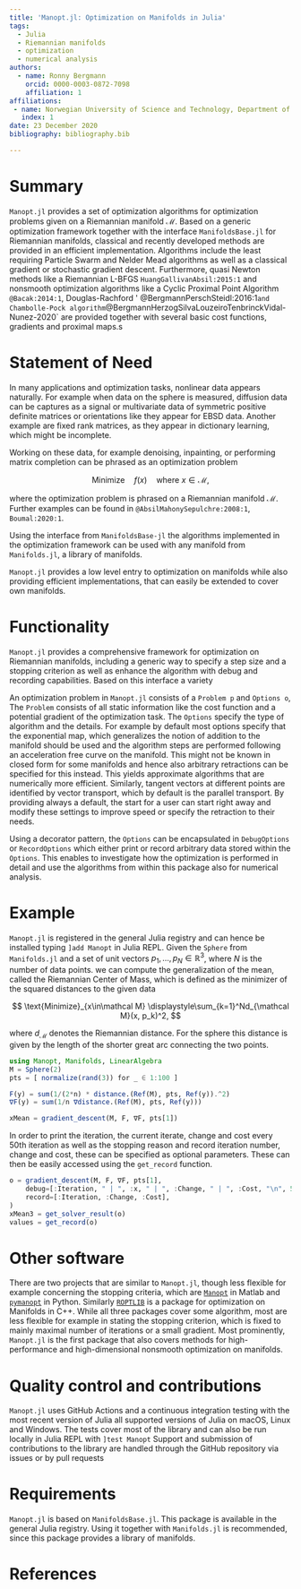```yaml
---
title: 'Manopt.jl: Optimization on Manifolds in Julia'
tags:
  - Julia
  - Riemannian manifolds
  - optimization
  - numerical analysis
authors:
  - name: Ronny Bergmann
    orcid: 0000-0003-0872-7098
    affiliation: 1
affiliations:
 - name: Norwegian University of Science and Technology, Department of Mathematical Sciences, Trondheim, Norway
   index: 1
date: 23 December 2020
bibliography: bibliography.bib

---
```


# Summary

`Manopt.jl` provides a set of optimization algorithms for optimization problems given on a Riemannian manifold $\mathcal M$.
Based on a generic optimization framework together with the interface `ManifoldsBase.jl` for Riemannian manifolds, classical and recently developed methods are provided in an efficient implementation. Algorithms include the least requiring Particle Swarm and Nelder Mead algorithms as well as a classical gradient or stochastic gradient descent. Furthermore, quasi Newton methods like a Riemannian L-BFGS `HuangGallivanAbsil:2015:1` and nonsmooth optimization algorithms like a Cyclic Proximal Point Algorithm `@Bacak:2014:1`, Douglas-Rachford ' @BergmannPerschSteidl:2016:1` and Chambolle-Pock algorithm `@BergmannHerzogSilvaLouzeiroTenbrinckVidal-Nunez-2020` are provided together with several basic cost functions, gradients and proximal maps.s

# Statement of Need

In many applications and optimization tasks, nonlinear data appears naturally.
For example when data on the sphere is measured, diffusion data can be captures as a signal or multivariate data of symmetric positive definite matrices or orientations like they appear for EBSD data. Another example are fixed rank matrices, as they appear in dictionary learning, which might be incomplete.

Working on these data, for example denoising, inpainting, or performing matrix completion can be phrased as an optimization problem

$$\text{Minimize}\quad f(x) \quad \text{where } x\in\mathcal M, $$

where the optimization problem is phrased on a Riemannian manifold $\mathcal M$.
Further examples can be found in `@AbsilMahonySepulchre:2008:1`, `Boumal:2020:1`.

Using the interface from `ManifoldsBase-jl` the algorithms implemented in the optimization framework can be used with any manifold from `Manifolds.jl`, a library of manifolds.

`Manopt.jl` provides a low level entry to optimization on manifolds while also providing efficient implementations, that can easily be extended to cover own manifolds.

# Functionality

`Manopt.jl` provides a comprehensive framework for optimization on Riemannian manifolds,
including a generic way to specify a step size and a stopping criterion as well as enhance the algorithm with debug and recording capabilities.
Based on this interface a variety

An optimization problem in `Manopt.jl` consists of a `Problem p` and `Options o`,
The `Problem` consists of all static information like the cost function and a potential gradient of the optimization task. The `Options` specify the type of algorithm and the details. For example by default most options specify that the exponential map, which generalizes the notion of addition to the manifold should be used and the algorithm steps are performed following an acceleration free curve on the manifold. This might not be known in closed form for some manifolds and hence also arbitrary retractions can be specified for this instead. This yields approximate algorithms that are numerically more efficient.
Similarly, tangent vectors at different points are identified by vector transport, which by default is the parallel transport.
By providing always a default, the start for a user can start right away and modify these settings to improve speed or specify the retraction to their needs.

Using a decorator pattern, the `Options` can be encapsulated in `DebugOptions` or `RecordOptions` which either print or record arbitrary data stored within the `Options`. This enables to investigate how the optimization is performed in detail and use the algorithms from within this package also for numerical analysis.

# Example

`Manopt.jl` is registered in the general Julia registry and can hence be installed typing `]add Manopt` in Julia REPL.
Given the `Sphere` from `Manifolds.jl` and a set of unit vectors $p_1,...,p_N\in\mathbb R^3$, where $N$ is the number of data points.
we can compute the generalization of the mean, called the Riemannian Center of Mass, which is defined as the minimizer of the squared distances to the given data

$$ \text{Minimize}_{x\in\mathcal M} \displaystyle\sum_{k=1}^Nd_{\mathcal M}(x, p_k)^2, $$

where $d_{\mathcal M}$ denotes the Riemannian distance. For the sphere this distance is given by the length of the shorter great arc connecting the two points.

```julia
using Manopt, Manifolds, LinearAlgebra
M = Sphere(2)
pts = [ normalize(rand(3)) for _ ∈ 1:100 ]

F(y) = sum(1/(2*n) * distance.(Ref(M), pts, Ref(y)).^2)
∇F(y) = sum(1/n ∇distance.(Ref(M), pts, Ref(y)))

xMean = gradient_descent(M, F, ∇F, pts[1])
```

In order to print the iteration, the current iterate, change and cost every $50$th iteration as well as the stopping reason and record iteration number, change and cost, these can be specified as optional parameters. These can then be easily accessed using the `get_record` function.

```julia
o = gradient_descent(M, F, ∇F, pts[1],
    debug=[:Iteration, " | ", :x, " | ", :Change, " | ", :Cost, "\n", 50, :Stop],
    record=[:Iteration, :Change, :Cost],
)
xMean3 = get_solver_result(o)
values = get_record(o)
```

# Other software

There are two projects that are similar to `Manopt.jl`, though less flexible for example concerning the stopping criteria, which are [`Manopt`](https://manopt.org) in Matlab and [`pymanopt`](https://pymanopt.org) in Python.
Similarly [`ROPTLIB`](https://www.math.fsu.edu/~whuang2/Indices/index_ROPTLIB.html) is a package for optimization on Manifolds in C++.
While all three packages cover some algorithm, most are less flexible for example in stating the stopping criterion, which is fixed to mainly maximal number of iterations or a small gradient. Most prominently, `Manopt.jl` is the first package that also covers methods for high-performance and high-dimensional nonsmooth optimization on manifolds.

# Quality control and contributions

`Manopt.jl` uses GitHub Actions and a continuous integration testing with the most recent version of Julia all supported versions of Julia
 on macOS, Linux and Windows. The tests cover most of the library and can also be run locally in Julia REPL with `]test Manopt`
Support and submission of contributions to the library are handled through the GitHub repository via issues or by pull requests

# Requirements

`Manopt.jl` is based on `ManifoldsBase.jl`.
This package is available in the general Julia registry. Using it together with `Manifolds.jl` is recommended, since this package provides a library of manifolds.

# References